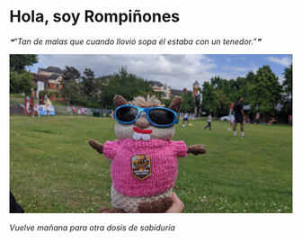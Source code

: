 # Hola, soy Rompiñones

<!--STARTS_HERE_QUOTE_README-->
<i>❝"Tan de malas que cuando llovió sopa él estaba con un tenedor."❞</i>
<!--ENDS_HERE_QUOTE_README-->

<!--START_SECTION:update_image-->
![alt text](https://raw.githubusercontent.com/focaalvarez/rompinones/main/.github/images/IMG_20220611_163900.jpg?raw=true)
<!--END_SECTION:update_image-->

*Vuelve mañana para otra dosis de sabiduría*
